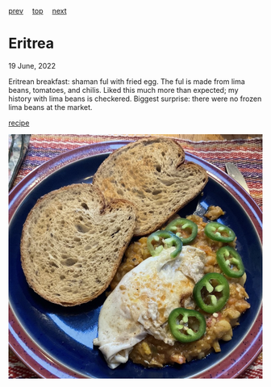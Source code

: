 [prev](equatorial_guinea.md)&emsp;
[top](../index.md)&emsp;
[next](estonia.md)
# Eritrea
19 June, 2022


Eritrean breakfast: shaman ful with fried egg. The ful is made from
lima beans, tomatoes, and chilis. Liked this much more than expected;
my history with lima beans is checkered. Biggest surprise: there were
no frozen lima beans at the market.

[recipe](https://tastecooking.com/recipes/shahan-ful-mashed-limas-with-onions-tomatoes-and-chiles/)

![breakfast](images/eritrea.jpeg)
